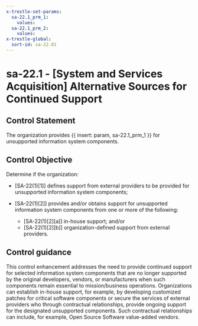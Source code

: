 ```yaml
---
x-trestle-set-params:
  sa-22.1_prm_1:
    values:
  sa-22.1_prm_2:
    values:
x-trestle-global:
  sort-id: sa-22.01
---
```


# sa-22.1 - \[System and Services Acquisition\] Alternative Sources for Continued Support

## Control Statement

The organization provides {{ insert: param, sa-22.1_prm_1 }} for unsupported information system components.

## Control Objective

Determine if the organization:

- \[SA-22(1)[1]\] defines support from external providers to be provided for unsupported information system components;

- \[SA-22(1)[2]\] provides and/or obtains support for unsupported information system components from one or more of the following:

  - \[SA-22(1)[2][a]\] in-house support; and/or
  - \[SA-22(1)[2][b]\] organization-defined support from external providers.

## Control guidance

This control enhancement addresses the need to provide continued support for selected information system components that are no longer supported by the original developers, vendors, or manufacturers when such components remain essential to mission/business operations. Organizations can establish in-house support, for example, by developing customized patches for critical software components or secure the services of external providers who through contractual relationships, provide ongoing support for the designated unsupported components. Such contractual relationships can include, for example, Open Source Software value-added vendors.
